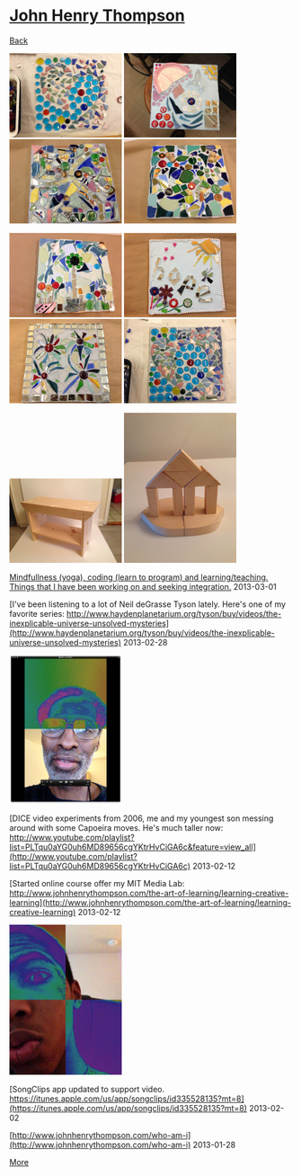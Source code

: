 # [John Henry Thompson](../README.md)

[Back](2013-03-09-1.md)

[![](../media/2013-03-09/Mosaic-Workshop-at-Sweet-Mabel-thumb.jpg)](../posts/2013-03-09-1.md) [![](../media/2013-03-09/Mosaic-Workshop-at-Sweet-Mabel-1-thumb.jpg)](../posts/2013-03-09-2.md) [![](../media/2013-03-09/Mosaic-Workshop-at-Sweet-Mabel-2-thumb.jpg)](../posts/2013-03-09-3.md) [![](../media/2013-03-09/Mosaic-Workshop-at-Sweet-Mabel-3-thumb.jpg)](../posts/2013-03-09-4.md)

[![](../media/2013-03-09/Mosaic-Workshop-at-Sweet-Mabel-4-thumb.jpg)](../posts/2013-03-09-5.md) [![](../media/2013-03-09/Mosaic-Workshop-at-Sweet-Mabel-5-thumb.jpg)](../posts/2013-03-09-6.md) [![](../media/2013-03-09/Mosaic-Workshop-at-Sweet-Mabel-6-thumb.jpg)](../posts/2013-03-09-7.md) [![](../media/2013-03-09/Mosaic-Workshop-at-Sweet-Mabel-7-thumb.jpg)](../posts/2013-03-09-8.md)

[![](../media/2013-03-05/Workbench-thumb.jpg)](../posts/2013-03-05-1.md) [![](../media/2013-03-05/Workbench-1-thumb.jpg)](../posts/2013-03-05-2.md)

[Mindfullness (yoga), coding (learn to program) and learning/teaching. Things that I have been working on and seeking integration.](http://www.youtube.com/watch?v=pWQGAUi8V0U)
2013-03-01



[I've been listening to a lot of Neil deGrasse Tyson lately. Here's one of my favorite series: http://www.haydenplanetarium.org/tyson/buy/videos/the-inexplicable-universe-unsolved-mysteries](http://www.haydenplanetarium.org/tyson/buy/videos/the-inexplicable-universe-unsolved-mysteries)
2013-02-28

[![](../media/2013-02-17/Half-COlor-thumb.jpg)](../posts/2013-02-17-1.md)

[DICE video experiments from 2006, me and my youngest son messing around with some Capoeira moves. He's much taller now: http://www.youtube.com/playlist?list=PLTqu0aYG0uh6MD89656cgYKtrHvCiGA6c&feature=view_all](http://www.youtube.com/playlist?list=PLTqu0aYG0uh6MD89656cgYKtrHvCiGA6c)
2013-02-12



[Started online course offer my MIT Media Lab:  http://www.johnhenrythompson.com/the-art-of-learning/learning-creative-learning](http://www.johnhenrythompson.com/the-art-of-learning/learning-creative-learning)
2013-02-12

[![](../media/2013-02-12/IMG_1542-AJ-playing-with-my-DICE-Color-Dance-video-effects-iphon-thumb.jpg)](../posts/2013-02-12-3.md)

[SongClips app updated to support video. https://itunes.apple.com/us/app/songclips/id335528135?mt=8](https://itunes.apple.com/us/app/songclips/id335528135?mt=8)
2013-02-02



[http://www.johnhenrythompson.com/who-am-i](http://www.johnhenrythompson.com/who-am-i)
2013-01-28

[More](2012-10-12-1.md)